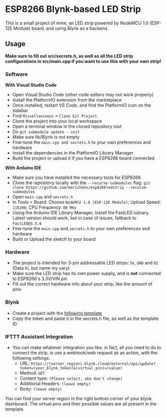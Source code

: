 # ESP8266 Blynk-based LED Strip
This is a small project of mine, an LED strip powered by NodeMCU 1.0 (ESP-12E Module) board, and using Blynk as a backend.

## Usage
**Make sure to fill out src/secrets.h, as well as all the LED strip configurations in src/main.cpp if you want to use this with your own strip!**
### Software
**With Visual Studio Code**
- Open Visual Studio Code (other code editors may not work properly)
- Install the PlatformIO extension from the marketplace
- Once installed, restart VS Code, and find the PlatformIO icon on the sidebar
- Find `Miscellanceous` > `Clone Git Project`
- Clone the project into your local workspace
- Open a terminal window in the cloned repository root
- Do `git submodule update --init`
- Make sure lib/Blynk is not empty
- Fine-tune the `main.cpp and secrets.h` to your own preferences and hardware
- Install the dependencies in the PlatformIO Library Manager
- Build the project or upload it if you have a ESP8266 board connected

**With Arduino IDE**
- Make sure you have installed the necessary tools for ESP8266
- Clone the repository locally with the `--recurse-submodules` flag: `git clone https://github.com/kerichdev/esp8266ledstrip --recurse-submodules`
- Open `main.cpp` and `secrets.h`
- In Tools > Board: Choose `NodeMCU 1.0 (ESP-12E Module)`; Upload Speed: `115200`; CPU Frequency: `80 MHz`
- Using the Arduino IDE Library Manager, install the FastLED lubrary. Latest version should work, but in case of issues, fallback to `FastLED@3.5.0`
- Fine-tune the `main.cpp` and `secrets.h` to your own preferences and hardware
- Build or Upload the sketch to your board

### Hardware
- The project is intended for 3-pin addressable LED strips: `5V`, `GND` and `DI` (Data In, but name my vary)
- Make sure the LED strip has its own power supply, and is **not** connected to ESP8266's 3.3V/VIN pin
- Fill out the correct hardware info about your strip, like the amount of pins

### Blynk
- Create a project with the [following template](https://blynk.cloud/dashboard/26595/product/49552/info)
- Copy the token and paste it in the secrets.h file, as well as the template ID

### IFTTT Assistant Integration
- You can make whatever integration you like, in fact, all you need to do to connect the strip, is use a webhook/web request as an action, with the following settings:
    - URL: `https://(server_region).blynk.cloud/external/api/update?token=(your_blynk_token)&(virtual_pin)=(value)`
    - Method: `GET`
    - Content type: `(Please select, aka don't change)`
    - Additional Headers: `(leave empty)`
    - Body: `(leave empty)`

You can find your server region in the right bottom corner of your blynk dashboard. The virtual pins and their possible values are all present in the template.